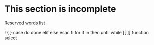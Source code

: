 # This section is incomplete

Reserved words list

!
{
}
case
do
done
elif
else
esac
fi
for
if
in
then
until
while
[[
]]
function
select
